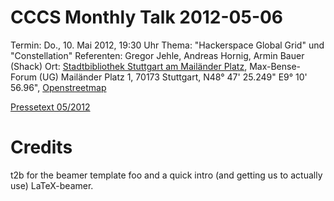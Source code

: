 CCCS Monthly Talk 2012-05-06
============================

Termin: Do., 10. Mai 2012, 19:30 Uhr 
Thema: "Hackerspace Global Grid" und "Constellation" 
Referenten: Gregor Jehle, Andreas Hornig, Armin Bauer (Shack) 
Ort: [Stadtbibliothek Stuttgart am Mailänder Platz](http://www.stuttgart.de/stadtbuecherei/), Max-Bense-Forum (UG)
Mailänder Platz 1, 70173 Stuttgart, 
N48° 47' 25.249" E9° 10' 56.96", [Openstreetmap](http://open.mapquestapi.com/nominatim/v1/search.php?q=+[48.790347%2C9.182489]&viewbox=9.18%2C48.8%2C9.19%2C48.78&polygon=1)

[Pressetext 05/2012](http://www.cccs.de/wiki/pub/Main/WebHome/201205)

Credits
=======
t2b for the beamer template foo and a quick intro (and getting us to actually use) LaTeX-beamer.
